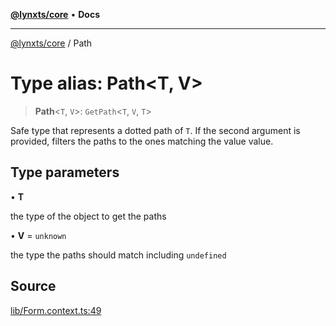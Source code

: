 [**@lynxts/core**](../README.md) • **Docs**

***

[@lynxts/core](../README.md) / Path

# Type alias: Path\<T, V\>

> **Path**\<`T`, `V`\>: `GetPath`\<`T`, `V`, `T`\>

Safe type that represents a dotted path of `T`. If the second argument is
provided, filters the paths to the ones matching the value value.

## Type parameters

• **T**

the type of the object to get the paths

• **V** = `unknown`

the type the paths should match including `undefined`

## Source

[lib/Form.context.ts:49](https://github.com/JoseLion/lynxts/blob/main/packages/core/src/lib/Form.context.ts#L49)
